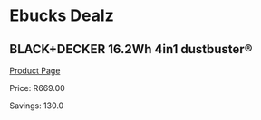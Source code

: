 
# Ebucks Dealz
## BLACK+DECKER 16.2Wh 4in1 dustbuster®
[Product Page](https://www.ebucks.com/web/shop/productSelected.do?prodId=1069264654&catId=998409624)

Price: R669.00

Savings: 130.0


	